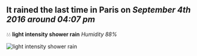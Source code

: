 ## It rained the last time in Paris on *September 4th 2016 around 04:07 pm*
💧💧  **light intensity shower rain** *Humidity 88%*

![light intensity shower rain](http://openweathermap.org/img/w/09d.png)
